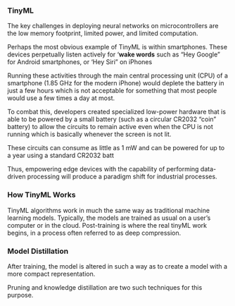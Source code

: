 ### TinyML

The key challenges in deploying neural networks on microcontrollers are the low memory footprint, limited power, and limited computation.

Perhaps the most obvious example of TinyML is within smartphones. These devices perpetually listen actively for ‘**wake words** such as “Hey Google” for Android smartphones, or ‘Hey Siri” on iPhones

Running these activities through the main central processing unit (CPU) of a smartphone (1.85 GHz for the modern iPhone) would deplete the battery in just a few hours which is not acceptable for something that most people would use a few times a day at most.

To combat this, developers created specialized low-power hardware that is able to be powered by a small battery (such as a circular CR2032 “coin” battery) to allow the circuits to remain active even when the CPU is not running which is basically whenever the screen is not lit.

These circuits can consume as little as 1 mW and can be powered for up to a year using a standard CR2032 batt

Thus, empowering edge devices with the capability of performing data-driven processing will produce a paradigm shift for industrial processes.

### How TinyML Works

TinyML algorithms work in much the same way as traditional machine learning models. Typically, the models are trained as usual on a user’s computer or in the cloud. Post-training is where the real tinyML work begins, in a process often referred to as deep compression.

### Model Distillation

After training, the model is altered in such a way as to create a model with a more compact representation. 

Pruning and knowledge distillation are two such techniques for this purpose.

